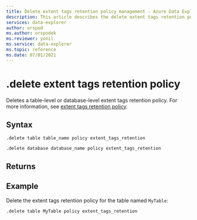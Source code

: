 ```yaml
---
title: Delete extent tags retention policy management - Azure Data Explorer
description: This article describes the delete extent tags retention policy command in Azure Data Explorer.
services: data-explorer
author: orspod
ms.author: orspodek
ms.reviewer: yonil
ms.service: data-explorer
ms.topic: reference
ms.date: 07/01/2021
---
```

# .delete extent tags retention policy

Deletes a table-level or database-level extent tags retention policy. For more information, see [extent tags retention policy](extenttagsretentionpolicy.md).

## Syntax

```kusto
.delete table table_name policy extent_tags_retention

.delete database database_name policy extent_tags_retention
```

## Returns

## Example

Delete the extent tags retention policy for the table named `MyTable`:

```kusto
.delete table MyTable policy extent_tags_retention
```
